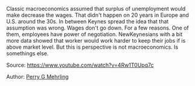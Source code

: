 Classic macroeconomics assumed that surplus of unemployment would make decrease the wages. That didn't happen on 20 years in Europe and U.S. around the 30s. In between Keynes spread the idea that that assumption was wrong. Wages don't go  down. For a few reasons. One of them, employees have power of negotiation. NewKeynesians with a bit more data showed that worker would work harder to keep their jobs if is above market level. But this is perspective is not macroeconomics. Is somethings else.

Source: https://www.youtube.com/watch?v=4Rw1T0Upq7c

Author: [Perry G Mehrling](authors/perry_g_mehrling.md)